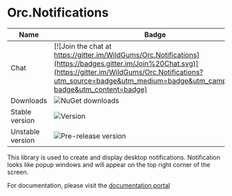 Orc.Notifications
=================

Name|Badge
---|---
Chat|[![Join the chat at https://gitter.im/WildGums/Orc.Notifications](https://badges.gitter.im/Join%20Chat.svg)](https://gitter.im/WildGums/Orc.Notifications?utm_source=badge&utm_medium=badge&utm_campaign=pr-badge&utm_content=badge)
Downloads|![NuGet downloads](https://img.shields.io/nuget/dt/orc.notifications.svg)
Stable version|![Version](https://img.shields.io/nuget/v/orc.notifications.svg)
Unstable version|![Pre-release version](https://img.shields.io/nuget/vpre/orc.notifications.svg)

This library is used to create and display desktop notifications. Notification looks like popup windows and will appear on the top right corner of the screen.

For documentation, please visit the [documentation portal](http://opensource.wildgums.com)